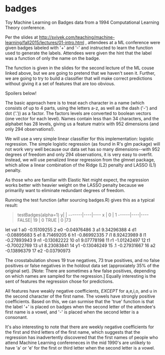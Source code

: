# badges
Toy Machine Learning on Badges data from a 1994 Computational Learning Theory conference.

Per the slides at http://svivek.com/teaching/machine-learning/fall2015/lectures/01-intro.html , attendees at a ML conference were given badges labeled with '+' and '-' and instructed to learn the function used to generate the labels.  Attendees were given the hint that the label was a function of only the name on the badge.

The function is given in the slides for the second lecture of the ML couse linked above, but we are going to pretend that we haven't seen it.  Further, we are going to try to build a classifier that will make correct predictions without giving it a set of features that are too obvious.

Spoilers below!

The basic approach here is to treat each character in a name (which consists of up to 4 parts, using the letters a-z, as well as the dash ('-') and dot ('.')) as a factor.  The factors levels are converted to boolean vectors (one vector for each level).  Names contain less than 34 characters, and the alphabet has 28 levels, giving us a feature matrix with 952 dimensions (and only 294 observations!).  

We will use a very simple linear classifier for this implementation: logistic regression.  The simple logistic regression (as found in R's glm package) will not work very well because our data set has so many dimensions--with 952 degrees of freedom and only 294 observations, it is very easy to overfit.  Instead, we will use penalized linear regression from the glmnet package, which allow a linear combination of the Ridge (L2) penalty and LASSO (L1) penalty.

As those who are familiar with Elastic Net might expect, the regression works better with heavier weight on the LASSO penalty because we primarilly want to eliminate redundant degrees of freedom.

Running the test function (after sourcing badges.R) gives this as a typical result:
> testBadges(alpha=1)
      y|    |
-------|----|----
  x    |  0 | 1
 ------|----|----
  FALSE| 19 | 0
  TRUE |  0 |73
  
   let         val
1   a0 -0.15109255
2   e0 -0.04976486
3   a1  9.34296388
4   d1 -0.08895683
5   e1  8.71469205
6   h1 -0.86992335
7   i1  8.92423989
8   l1 -0.27893943
9   n1 -0.13082222
10  o1  9.07778198
11  r1 -1.01242497
12  t1 -0.70022769
13  u1  8.23083841
14  y1 -0.13046249
15  .1 -0.27931667
16  a2 -0.13896379
17  e2 -0.03790973


The crosstabulation shows 19 true negatives, 73 true positives, and no false positives or false negatives in the holdout data set (approxiately 35% of the original set).  [Note: There are sometimes a few false positives, depending on which names are sampled for the regression.]  Equally interesting is the sent of features the regression chose for predictions.  

All features have weakly negative coefficients, *EXCEPT* for a,e,i,o, and u in the second character of the first name. The vowels have strongly positive coefficients.  Based on this, we can surmise that the 'true' function is that the label '+' is placed on badges when the second letter of the attendee's first name is a vowel, and '-' is placed when the second letter is a consonant.  

It's also interesting to note that there are weekly negative coefficients for the first and third letters of the first name, which suggests that the regression has inadvertently discovered that the first names of people who attend Machine Learning confereneces in the mid 1990's are unlikely to have 'a' or 'e' for the first or third letter when the second letter is a vowel.
